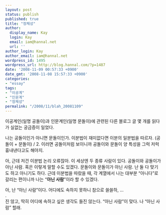 ```yaml
---
layout: post
status: publish
published: true
title: "정체성"
author:
  display_name: Kay
  login: Kay
  email: iam@hannal.net
  url: ''
author_login: Kay
author_email: iam@hannal.net
wordpress_id: 1495
wordpress_url: http://blog.hannal.com/?p=1487
date: '2008-11-09 00:57:33 +0900'
date_gmt: '2008-11-08 15:57:33 +0900'
categories:
- "essay"
tags:
- "이공계"
- "인문계"
- "정체성"
permalink: "/2008/11/blah_20081109"
---
```

<p>이공계인(일명 공돌이)과 인문계인(일명 문돌이)에 관련된 다른 블로그 글 몇 개를 읽다가 실없는 궁금증이 일었다.</p>
<p>나는 공돌이인가 아니면 문돌이인가. 이분법이 재미없다면 이분의 일분법을 따르자. (공돌이 + 문돌이) / 2. 이러면 공돌이처럼 보이니까 공돌이와 문돌이 양 특성을 그럭 저럭 흉내낸다고도 해야지.</p>
<p>아, 근데 저건 이분법 논리 오류잖아. 이 세상엔 두 종류 사람이 있다. 공돌이와 공돌이가 아닌 사람. 혹은 이렇게 말할 수도 있겠다. 문돌이와 문돌이가 아닌 사람. 난 둘 다 맞기도 하고 아니기도 하다. 근데 이분법을 따랐을 때, 각 계열에서 나는 대부분 “아니다”로 갈리는 편이니까 나는 “<strong>아닌 사람</strong>”이라 할 수 있겠다.</p>
<p>아, 난 “아닌 사람”이다. 어디에도 속하지 못하니 참으로 쓸쓸하, ...<br />
.<br />
진 않고, 딱히 어디에 속하고 싶은 생각도 들진 않는다. “아닌 사람”이 맞다. 나 “아닌 사람” 할래.</p>
